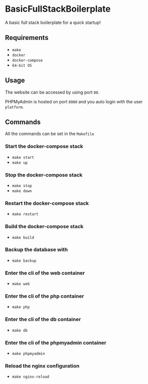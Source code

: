 # BasicFullStackBoilerplate

A basic full stack boilerplate for a quick startup!

## Requirements

- `make`
- `docker`
- `docker-compose`
- `64-bit OS`

## Usage

The website can be accessed by using port `80`.

PHPMyAdmin is hosted on port `8080` and you auto login with the user `platform`.

## Commands

All the commands can be set in the `Makefile`

### Start the docker-compose stack

- `make start`
- `make up`

### Stop the docker-compose stack

- `make stop`
- `make down`

### Restart the docker-compose stack

- `make restart`

### Build the docker-compose stack

- `make build`

### Backup the database with

- `make backup`

### Enter the cli of the web container

- `make web`

### Enter the cli of the php container

- `make php`

### Enter the cli of the db container

- `make db`

### Enter the cli of the phpmyadmin container

- `make phpmyadmin`

### Reload the nginx configuration

- `make nginx-reload`
